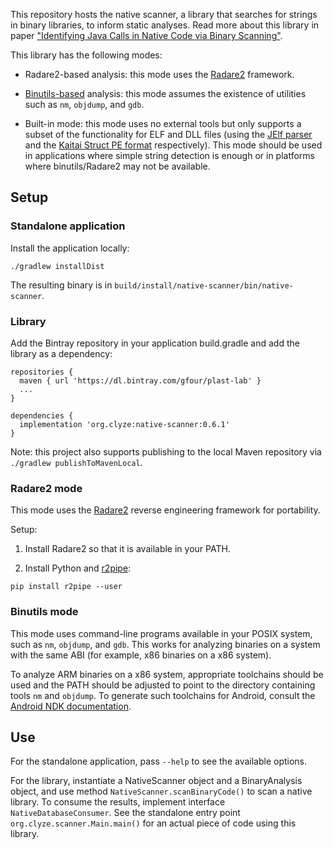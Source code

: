 This repository hosts the native scanner, a library that searches for
strings in binary libraries, to inform static analyses. Read more about
this library in paper ["Identifying Java Calls in Native Code via Binary Scanning"](https://gfour.github.io/files/native-scanner-issta2020.pdf).

This library has the following modes:

* Radare2-based analysis: this mode uses the
  [Radare2](https://rada.re/) framework.

* [Binutils-based](https://www.gnu.org/software/binutils/) analysis:
  this mode assumes the existence of utilities such as `nm`,
  `objdump`, and `gdb`.

* Built-in mode: this mode uses no external tools but only supports a
  subset of the functionality for ELF and DLL files (using the [JElf
  parser](https://github.com/fornwall/jelf) and the [Kaitai Struct PE
  format](https://formats.kaitai.io/microsoft_pe/index.html)
  respectively). This mode should be used in applications where simple
  string detection is enough or in platforms where binutils/Radare2
  may not be available.

## Setup ##

### Standalone application ###

Install the application locally:

```
./gradlew installDist
```

The resulting binary is in `build/install/native-scanner/bin/native-scanner`.

### Library ###

Add the Bintray repository in your application build.gradle
and add the library as a dependency:

```
repositories {
  maven { url 'https://dl.bintray.com/gfour/plast-lab' }
  ...
}

dependencies {
  implementation 'org.clyze:native-scanner:0.6.1'
}
```

Note: this project also supports publishing to the local Maven
repository via `./gradlew publishToMavenLocal`.

### Radare2 mode ###

This mode uses the [Radare2](https://rada.re/) reverse engineering framework for portability.

Setup:

1. Install Radare2 so that it is available in your PATH.

2. Install Python and [r2pipe](https://github.com/radareorg/radare2-r2pipe):

```
pip install r2pipe --user
```

### Binutils mode ###

This mode uses command-line programs available in your POSIX system,
such as `nm`, `objdump`, and `gdb`. This works for analyzing binaries
on a system with the same ABI (for example, x86 binaries on a x86
system).

To analyze ARM binaries on a x86 system, appropriate toolchains should
be used and the PATH should be adjusted to point to the directory
containing tools `nm` and `objdump`. To generate such toolchains for
Android, consult the [Android NDK
documentation](https://developer.android.com/ndk/guides/standalone_toolchain).

## Use ##

For the standalone application, pass `--help` to see the available
options.

For the library, instantiate a NativeScanner object and a BinaryAnalysis
object, and use method `NativeScanner.scanBinaryCode()` to scan a native
library. To consume the results, implement interface `NativeDatabaseConsumer`.
See the standalone entry point `org.clyze.scanner.Main.main()` for an actual
piece of code using this library.
